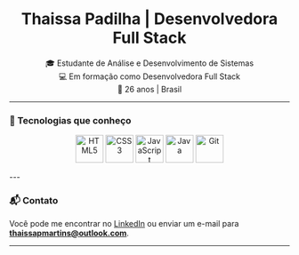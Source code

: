 <h1 align="center">Thaissa Padilha | Desenvolvedora Full Stack</h1>

<p align="center">
  🎓 Estudante de Análise e Desenvolvimento de Sistemas<br>
  💻 Em formação como Desenvolvedora Full Stack<br>
  📍 26 anos | Brasil
</p>

---

### 🚀 Tecnologias que conheço

<p align="center">
  <img src="https://cdn.jsdelivr.net/gh/devicons/devicon/icons/html5/html5-original.svg" height="50" alt="HTML5"/>
  <img src="https://cdn.jsdelivr.net/gh/devicons/devicon/icons/css3/css3-original.svg" height="50" alt="CSS3"/>
  <img src="https://cdn.jsdelivr.net/gh/devicons/devicon/icons/javascript/javascript-original.svg" height="50" alt="JavaScript"/>
  <img src="https://cdn.jsdelivr.net/gh/devicons/devicon/icons/java/java-original.svg" height="50" alt="Java"/>
  <img src="https://cdn.jsdelivr.net/gh/devicons/devicon/icons/git/git-original.svg" height="50" alt="Git"/>
</p>
---


### 📬 Contato

Você pode me encontrar no [LinkedIn](https://www.linkedin.com/in/thaissa-padilha/) ou enviar um e-mail para **thaissapmartins@outlook.com**.

---
